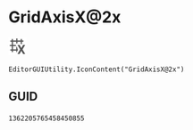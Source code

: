 # GridAxisX@2x
![](/img/GridAxisX@2x.png)

``` CSharp
EditorGUIUtility.IconContent("GridAxisX@2x")
```
## GUID
```
1362205765458450855
```
